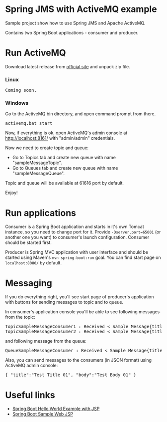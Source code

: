 # Spring JMS with ActiveMQ example
Sample project show how to use Spring JMS and Apache ActiveMQ.

Contains two Spring Boot applications - consumer and producer.

# Run ActiveMQ

Download latest release from [official site](http://activemq.apache.org/download.html) and unpack zip file.

### Linux
<pre>Coming soon.</pre>

### Windows
Go to the ActiveMQ bin directory, and open command prompt from there.

<pre>activemq.bat start</pre>
Now, if everything is ok, open ActiveMQ's admin console at [http://localhost:8161/](http://localhost:8161/) with "admin/admin" credentials.

Now we need to create topic and queue:
* Go to Topics tab and create new queue with name "sampleMessageTopic".
* Go to Queues tab and create new queue with name "sampleMessageQueue". 

Topic and queue will be available at 61616 port by default.

Enjoy!

# Run applications
Consumer is a Spring Boot application and starts in it's own Tomcat instance, so you need to change port for it.
Provide ```-Dserver.port=65001``` (or another one you want) to consumer's launch configuration.
Consumer should be started first.

Producer is Spring MVC application with user interface and should be started using Maven's ```mvn spring-boot:run``` goal.
You can find start page on ```localhost:8080/``` by default.

# Messaging

If you do everything right, you'll see start page of producer's application with buttons for sending messages to topic and to queue.

In consumer's application console you'll be able to see following messages from the topic:
<pre>
TopicSampleMessageConsumer1 : Received &lt; Sample Message{title=From Timer, body=Message #6 from topic.} &gt;
TopicSampleMessageConsumer2 : Received &lt; Sample Message{title=From Timer, body=Message #6 from topic.} &gt;
</pre>
and following message from the queue:
<pre>
QueueSampleMessageConsumer : Received &lt; Sample Message{title=The Force, body=Let the force be with you!} &gt;
</pre>

Also, you can send messages to the consumers (in JSON format) using ActiveMQ admin console:

<pre>{ "title":"Test Title 01", "body":"Test Body 01" }</pre>

# Useful links

* [Spring Boot Hello World Example with JSP](https://github.com/hellokoding/springboot-jsp)
* [Spring Boot Sample Web JSP](https://github.com/spring-projects/spring-boot/tree/master/spring-boot-samples/spring-boot-sample-web-jsp)
